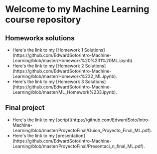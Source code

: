 # Welcome to my Machine Learning course repository
## Homeworks solutions
<ul>
  <li>Here's the link to my [Homework 1 Solutions](https://github.com/EdwardSoto/Intro-Machine-Learning/blob/master/Homework%20%231%20ML.ipynb). <br>
  <li>Here's the link to my [Homework 2 Solutions](https://github.com/EdwardSoto/Intro-Machine-Learning/blob/master/Homework%232_ML.ipynb). <br>
  <li>Here's the link to my [Homework 3 Solutions](https://github.com/EdwardSoto/Intro-Machine-Learning/blob/master/ML_Homework%233.ipynb).
</ul>

## Final project
<ul> 
  <li>Here's the link to my [script](https://github.com/EdwardSoto/Intro-Machine-Learning/blob/master/ProyectoFinal/Guion_Proyecto_Final_ML.pdf). <br>
  <li>Here's the link to my [presentation](https://github.com/EdwardSoto/Intro-Machine-Learning/blob/master/ProyectoFinal/Presentaci_n_final_ML.pdf).
</ul>
